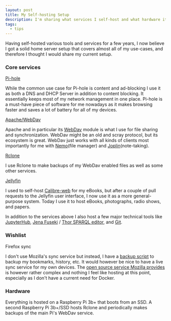 ```yaml
---
layout: post
title: My Self-hosting Setup
description: I'm sharing what services I self-host and what hardware it's using.
tags:
  - tips
---
```


Having self-hosted various tools and services for a few years, I now believe I got a solid home server setup that covers almost all of my use-cases, and therefore I thought I would share my current setup.

### Core services

[Pi-hole](https://pi-hole.net/)

While the common use case for Pi-hole is content and ad-blocking I use it as both a DNS and DHCP Server in addition to content blocking. It essentially keeps most of my network management in one place. Pi-hole is a must-have piece of software for me nowadays as it makes browsing faster and saves a lot of battery for all of my devices.

[Apache/WebDav](http://httpd.apache.org/docs/current/mod/mod_dav.html)

Apache and in particular its [WebDav](https://en.wikipedia.org/wiki/WebDAV) module is what I use for file sharing and synchronization. WebDav might be an old and scray protocol, but its ecosystem is great. WebDav just works with all kinds of clients most importantly for me with [Nemo](https://github.com/linuxmint/nemo)(file manager) and [Joplin](https://joplinapp.org/)(note-taking).

[Rclone](https://rclone.org/)

I use Rclone to make backups of my WebDav enabled files as well as some other services.

[Jellyfin](https://jellyfin.org/)

I used to self-host [Calibre-web](https://github.com/janeczku/calibre-web) for my eBooks, but after a couple of pull requests to the Jellyfin user interface, I now use it as a more general-purpose system. Today I use it to host eBooks, photographs, radio shows, and papers. 

In addition to the services above I also host a few major technical tools like [JupyterHub](https://jupyter.org/hub), [Jena Fuseki](https://jena.apache.org/documentation/fuseki2/) / [Thor SPARQL editor](https://github.com/Abbe98/thor/projects), and [Git](https://git-scm.com/).

### Wishlist

Firefox sync

I don't use Mozilla's sync service but instead, I have a [backup script](https://byabbe.se/2020/09/16/my-essential-backup-script) to backup my bookmarks, history, etc. It would however be nice to have a live sync service for my own devices. The [open source service Mozilla provides](https://github.com/mozilla-services/syncserver) is however rather complex and nothing I feel like hosting at this point, especially as I don't have a current need for Docker.

### Hardware

Everything is hosted on a Raspberry Pi 3b+ that boots from an SSD. A second Raspberry Pi 3b+/SSD hosts Rclone and periodically makes backups of the main Pi's WebDav service.
